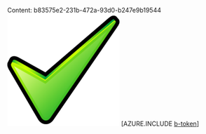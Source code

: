 Content: b83575e2-231b-472a-93d0-b247e9b19544![image](c9a40bfe-4bb2-4dbf-9803-8ef2baff0cc0.png)
[AZURE.INCLUDE [b-token](a0d766ec-b075-4437-a591-114258b0cd52.md)]
